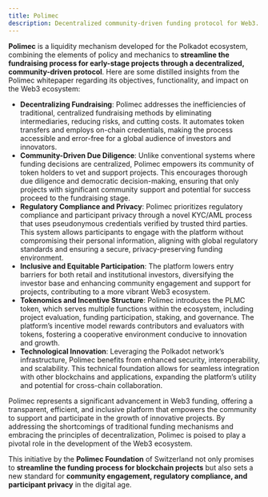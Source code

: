 ```yaml
---
title: Polimec
description: Decentralized community-driven funding protocol for Web3.
---
```


**Polimec** is a liquidity mechanism developed for the Polkadot ecosystem, combining the elements of policy and mechanics to **streamline the fundraising process for early-stage projects through a decentralized, community-driven protocol**. Here are some distilled insights from the Polimec whitepaper regarding its objectives, functionality, and impact on the Web3 ecosystem:

- **Decentralizing Fundraising**: Polimec addresses the inefficiencies of traditional, centralized fundraising methods by eliminating intermediaries, reducing risks, and cutting costs. It automates token transfers and employs on-chain credentials, making the process accessible and error-free for a global audience of investors and innovators.
- **Community-Driven Due Diligence**: Unlike conventional systems where funding decisions are centralized, Polimec empowers its community of token holders to vet and support projects. This encourages thorough due diligence and democratic decision-making, ensuring that only projects with significant community support and potential for success proceed to the fundraising stage.
- **Regulatory Compliance and Privacy**: Polimec prioritizes regulatory compliance and participant privacy through a novel KYC/AML process that uses pseudonymous credentials verified by trusted third parties. This system allows participants to engage with the platform without compromising their personal information, aligning with global regulatory standards and ensuring a secure, privacy-preserving funding environment.
- **Inclusive and Equitable Participation**: The platform lowers entry barriers for both retail and institutional investors, diversifying the investor base and enhancing community engagement and support for projects, contributing to a more vibrant Web3 ecosystem.
- **Tokenomics and Incentive Structure**: Polimec introduces the PLMC token, which serves multiple functions within the ecosystem, including project evaluation, funding participation, staking, and governance. The platform’s incentive model rewards contributors and evaluators with tokens, fostering a cooperative environment conducive to innovation and growth.
- **Technological Innovation**: Leveraging the Polkadot network’s infrastructure, Polimec benefits from enhanced security, interoperability, and scalability. This technical foundation allows for seamless integration with other blockchains and applications, expanding the platform’s utility and potential for cross-chain collaboration.

Polimec represents a significant advancement in Web3 funding, offering a transparent, efficient, and inclusive platform that empowers the community to support and participate in the growth of innovative projects. By addressing the shortcomings of traditional funding mechanisms and embracing the principles of decentralization, Polimec is poised to play a pivotal role in the development of the Web3 ecosystem.

This initiative by the **Polimec Foundation** of Switzerland not only promises to **streamline the funding process for blockchain projects** but also sets a new standard for **community engagement, regulatory compliance, and participant privacy** in the digital age.
